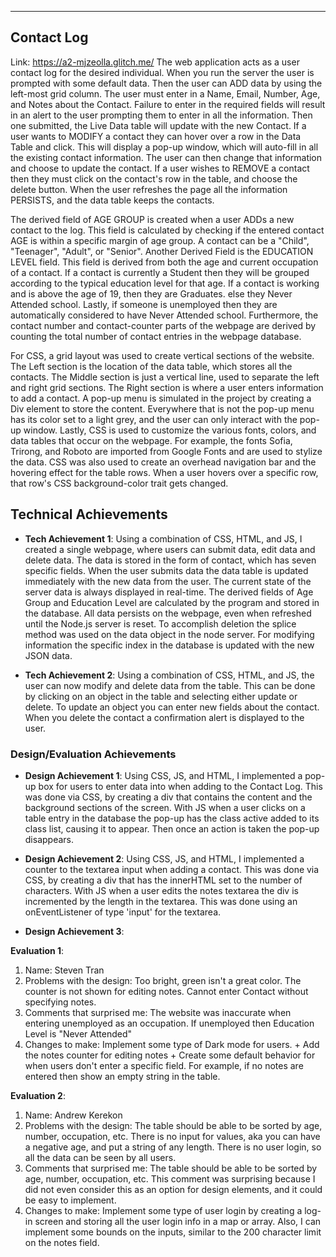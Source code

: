 ---

## Contact Log
Link: https://a2-mjzeolla.glitch.me/
The web application acts as a user contact log for the desired individual. When you run the server the user is prompted with some default data. Then the user can ADD data by using the left-most grid column. The user must enter in a Name, Email, Number, Age, and Notes about the Contact. Failure to enter in the required fields will result in an alert to the user prompting them to enter in all the information. Then one submitted, the Live Data table will update with the new Contact. If a user wants to MODIFY a contact they can hover over a row in the Data Table and click. This will display a pop-up window, which will auto-fill in all the existing contact information. The user can then change that information and choose to update the contact. If a user wishes to REMOVE a contact then they must click on the contact's row in the table, and choose the delete button. When the user refreshes the page all the information PERSISTS, and the data table keeps the contacts. 

The derived field of AGE GROUP is created when a user ADDs a new contact to the log. This field is calculated by checking if the entered contact AGE is within a specific margin of age group. A contact can be a "Child", "Teenager", "Adult", or "Senior". Another Derived Field is the EDUCATION LEVEL field. This field is derived from both the age and current occupation of a contact. If a contact is currently a Student then they will be grouped according to the typical education level for that age. If a contact is working and is above the age of 19, then they are Graduates. else they Never Attended school. Lastly, if someone is unemployed then they are automatically considered to have Never Attended school. Furthermore, the contact number and contact-counter parts of the webpage are derived by counting the total number of contact entries in the webpage database.

For CSS, a grid layout was used to create vertical sections of the website. The Left section is the location of the data table, which stores all the contacts. The Middle section is just a vertical line, used to separate the left and right grid sections. The Right section is where a user enters information to add a contact. A pop-up menu is simulated in the project by creating a Div element to store the content. Everywhere that is not the pop-up menu has its color set to a light grey, and the user can only interact with the pop-up window. Lastly, CSS is used to customize the various fonts, colors, and data tables that occur on the webpage. For example, the fonts Sofia, Trirong, and Roboto are imported from Google Fonts and are used to stylize the data. CSS was also used to create an overhead navigation bar and the hovering effect for the table rows. When a user hovers over a specific row, that row's CSS background-color trait gets changed. 

## Technical Achievements
- **Tech Achievement 1**: Using a combination of CSS, HTML, and JS, I created a single webpage, where users can submit data, edit data and delete data. The data is stored in the form of contact, which has seven specific fields. When the user submits data the data table is updated immediately with the new data from the user. The current state of the server data is always displayed in real-time. The derived fields of Age Group and Education Level are calculated by the program and stored in the database. All data persists on the webpage, even when refreshed until the Node.js server is reset. To accomplish deletion the splice method was used on the data object in the node server. For modifying information the specific index in the database is updated with the new JSON data.

- **Tech Achievement 2**: Using a combination of CSS, HTML, and JS, the user can now modify and delete data from the table. This can be done by clicking on an object in the table and selecting either update or delete. To update an object you can enter new fields about the contact. When you delete the contact a confirmation alert is displayed to the user.

### Design/Evaluation Achievements
- **Design Achievement 1**: Using CSS, JS, and HTML, I implemented a pop-up box for users to enter data into when adding to the Contact Log. This was done via CSS, by creating a div that contains the content and the background sections of the screen. With JS when a user clicks on a table entry in the database the pop-up has the class active added to its class list, causing it to appear. Then once an action is taken the pop-up disappears.

- **Design Achievement 2**: Using CSS, JS, and HTML, I implemented a counter to the textarea input when adding a contact. This was done via CSS, by creating a div that has the innerHTML set to the number of characters. With JS when a user edits the notes textarea the div is incremented by the length in the textarea. This was done using an onEventListener of type 'input' for the textarea.

- **Design Achievement 3**:  
   
**Evaluation 1**:
 1. Name: Steven Tran
 2. Problems with the design: Too bright, green isn't a great color. The counter is not shown for editing notes. Cannot enter Contact without specifying notes.
 3. Comments that surprised me: The website was inaccurate when entering unemployed as an occupation. If unemployed then Education Level is "Never Attended" 
 4. Changes to make: Implement some type of Dark mode for users. + Add the notes counter for editing notes + Create some default behavior for when users don't enter a specific field. For example, if no notes are entered then show an empty string in the table.
  
  
**Evaluation 2**:
 1. Name: Andrew Kerekon
 2. Problems with the design: The table should be able to be sorted by age, number, occupation, etc. There is no input for values, aka you can have a negative age, and put a string of any length. There is no user login, so all the data can be seen by all users. 
 3. Comments that surprised me: The table should be able to be sorted by age, number, occupation, etc. This comment was surprising because I did not even consider this as an option for design elements, and it could be easy to implement. 
 4. Changes to make: Implement some type of user login by creating a log-in screen and storing all the user login info in a map or array. Also, I can implement some bounds on the inputs, similar to the 200 character limit on the notes field. 
